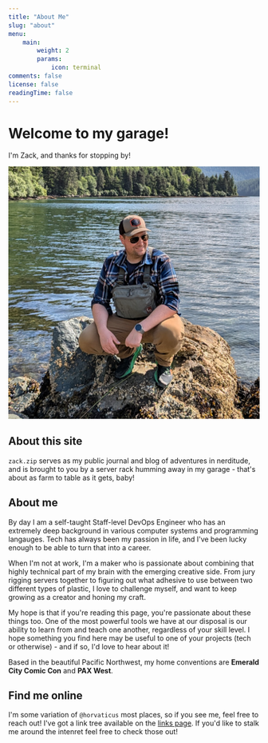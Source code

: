 ```yaml
---
title: "About Me"
slug: "about"
menu:
    main:
        weight: 2
        params: 
            icon: terminal
comments: false
license: false
readingTime: false
---
```

# Welcome to my garage!
I'm Zack, and thanks for stopping by!

![Figure A](zack-1.jpg)

## About this site
`zack.zip` serves as my public journal and blog of adventures in nerditude, and is brought to you by a server rack humming away in my garage - that's about as farm to table as it gets, baby!

## About me
By day I am a self-taught Staff-level DevOps Engineer who has an extremely deep background in various computer systems and programming langauges. Tech has always been my passion in life, and I've been lucky enough to be able to turn that into a career.

When I'm not at work, I'm a maker who is passionate about combining that highly technical part of my brain with the emerging creative side. From jury rigging servers together to figuring out what adhesive to use between two different types of plastic, I love to challenge myself, and want to keep growing as a creator and honing my craft.

My hope is that if you're reading this page, you're passionate about these things too. One of the most powerful tools we have at our disposal is our ability to learn from and teach one another, regardless of your skill level. I hope something you find here may be useful to one of your projects (tech or otherwise) - and if so, I'd love to hear about it!

Based in the beautiful Pacific Northwest, my home conventions are <b>Emerald City Comic Con</b> and <b>PAX West</b>.

## Find me online
I'm some variation of `@horvaticus` most places, so if you see me, feel free to reach out! I've got a link tree available on the [links page](https://zack.zip/links/). If you'd like to stalk me around the intenret feel free to check those out!